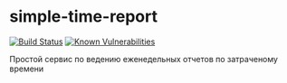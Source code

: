 # simple-time-report

[![Build Status](https://travis-ci.com/pugofka/simple-time-report.svg?branch=master)](https://travis-ci.com/pugofka/simple-time-report)
[![Known Vulnerabilities](https://snyk.io/test/github/pugofka/simple-time-report/badge.svg?targetFile=package.json)](https://snyk.io/test/github/pugofka/simple-time-report?targetFile=package.json)

Простой сервис по ведению еженедельных отчетов по затраченому времени
